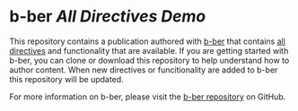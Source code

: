 # b-ber *All Directives Demo*

This repository contains a publication authored with [b-ber](https://github.com/triplecanopy/b-ber/) that contains [all directives](https://github.com/triplecanopy/b-ber/wiki/all-directives) and functionality that are available. 
If you are getting started with b-ber, you can clone or download this repository to help understand how to author content. When new directives or funcitionality are added to b-ber this repository will be updated.

For more information on b-ber, please visit the [b-ber repository](https://github.com/triplecanopy/b-ber) on GitHub.

